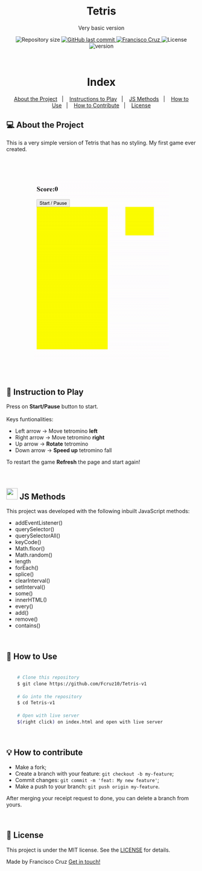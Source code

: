<h1 align="center">Tetris</h1>
<p align="center">Very basic version</p>

<p align="center">

  <img alt="Repository size" src="https://img.shields.io/github/repo-size/Fcruz10/LaunchBase">
  
  <a href="https://github.com/Fcruz10/LaunchBase/commits/master">
    <img alt="GitHub last commit" src="https://img.shields.io/github/last-commit/Fcruz10/LaunchBase">
  </a>

  <a href="https://www.linkedin.com/in/francisco-cruz-074208140/" >
    <img alt="Francisco Cruz" src="https://img.shields.io/badge/Francisco-in-%230072b1">
  </a>
  <a>
    <img alt="License" src="https://img.shields.io/github/license/vitorserrano/ecoleta?color=%237519C1">
  </a>
  
  <a>
    <img alt="version" src="https://img.shields.io/badge/version-1.0.0-%230072b1">
  </a>
  
</p>

<br />

<h1 align="center">Index</h1>

<p align="center">
  <a href="#about">About the Project</a>&nbsp;&nbsp;&nbsp;|&nbsp;&nbsp;&nbsp;
  <a href="#instructions">Instructions to Play</a>&nbsp;&nbsp;&nbsp;|&nbsp;&nbsp;&nbsp;
  <a href="#methods">JS Methods</a>&nbsp;&nbsp;&nbsp;|&nbsp;&nbsp;&nbsp;
  <a href="#how-to-use">How to Use</a>&nbsp;&nbsp;&nbsp;|&nbsp;&nbsp;&nbsp;
  <a href="#how-to-contribute">How to Contribute</a>&nbsp;&nbsp;&nbsp;|&nbsp;&nbsp;&nbsp;
  <a href="#license">License</a>
</p>

<a id="about"></a>
## :computer: About the Project

This is a very simple version of Tetris that has no styling. My first game ever created.

<br />

<h1 align="center">
  <img src="./public/assets/GamePreview.gif">
</h1>
<br />

<a id="instructions"></a>
## :bookmark_tabs: Instruction to Play

Press on **Start/Pause** button to start. 
<br />
<br />
Keys funtionalities:
* Left arrow &rarr; Move tetromino **left**
* Right arrow &rarr; Move tetromino **right**
* Up arrow &rarr; **Rotate** tetromino
* Down arrow &rarr; **Speed up** tetromino fall

To restart the game **Refresh** the page and start again!

<br />

<a id="methods"></a>
<h2><a href="https://www.javascript.com/"><img width="30" height="30" src="https://external-content.duckduckgo.com/iu/?u=https%3A%2F%2Fxabikos.gallerycdn.vsassets.io%2Fextensions%2Fxabikos%2Fjavascriptsnippets%2F1.7.2%2F1545658667284%2FMicrosoft.VisualStudio.Services.Icons.Default&f=1&nofb=1"></a> JS Methods</h2>

This project was developed with the following inbuilt JavaScript methods:
* addEventListener()
* querySelector()
* querySelectorAll()
* keyCode()
* Math.floor()
* Math.random()
* length
* forEach()
* splice()
* clearInterval()
* setInterval()
* some()
* innerHTML()
* every()
* add()
* remove()
* contains()

<br />

<a id="how-to-use"></a>
## :open_file_folder: How to Use

```bash

    # Clone this repository
    $ git clone https://github.com/Fcruz10/Tetris-v1

    # Go into the repository
    $ cd Tetris-v1
    
    # Open with live server
    $(right click) on index.html and open with live server
```

<br />

<a id="how-to-contribute"></a>
## :bulb: How to contribute

-  Make a fork;
-  Create a branch with your feature: `git checkout -b my-feature`;
-  Commit changes: `git commit -m 'feat: My new feature'`;
-  Make a push to your branch: `git push origin my-feature`.

After merging your receipt request to done, you can delete a branch from yours.

<br />

<a id="license"></a>
## :memo: License

This project is under the MIT license. See the [LICENSE](https://github.com/Fcruz10/Ecoleta/blob/master/LICENSE) for details.

Made by Francisco Cruz [Get in touch!](https://www.linkedin.com/in/francisco-cruz-074208140/)
